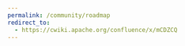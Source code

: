 ```yaml
---
permalink: /community/roadmap
redirect_to:
  - https://cwiki.apache.org/confluence/x/mCDZCQ
---
```

